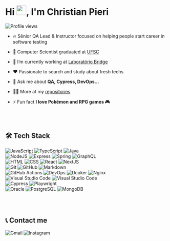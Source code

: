 <h1 align="left">Hi <img src="https://raw.githubusercontent.com/kaueMarques/kaueMarques/master/hi.gif" height="30px">, I'm Christian Pieri</h1>
<p align="left"> <img src="https://komarev.com/ghpvc/?username=christianpieri&color=blueviolet" alt="Profile views" /> </p>

- 🔥 Sênior QA Lead & Instructor focused on helping people start career in software testing

- 🔬 Computer Scientist graduated at [UFSC](https://ufsc.br)

- 🔭 I’m currently working at [Laboratório Bridge](https://portal.bridge.ufsc.br)

- ❤️ Passionate to search and study about fresh techs

- 💬 Ask me about **QA, Cypress, DevOps...**

- 👨‍💻 More at my [repositories](https://github.com/christianpieri?tab=repositories)

- ⚡ Fun fact **I love Pokémon and RPG games 🎮**

<br><br>

## 🛠 Tech Stack

![JavaScript](https://img.shields.io/badge/-JavaScript-05122A?style=flat&logo=javascript)
![TypeScript](https://img.shields.io/badge/TypeScript-05122A?style=flat&logo=typescript)
![Java](https://img.shields.io/badge/-Java-05122A?style=flat&logo=coffeescript)
<br>
![NodeJS](https://img.shields.io/badge/-Node.js-05122A?style=flat&logo=node.js)
![Express](https://img.shields.io/badge/Express-05122A?style=flat&logo=express)
![Spring](https://img.shields.io/badge/Spring-05122A?style=flat&logo=spring)
![GraphQL](https://img.shields.io/badge/GraphQL-05122A?style=flat&logo=graphql&logoColor=ec5cb7)
<br>
![HTML](https://img.shields.io/badge/-HTML-05122A?style=flat&logo=HTML5)
![CSS](https://img.shields.io/badge/-CSS-05122A?style=flat&logo=CSS3&logoColor=1572B6)
![React](https://img.shields.io/badge/-React-05122A?style=flat&logo=react)
![NextJS](https://img.shields.io/badge/NextJS-05122A?style=flat&logo=nextdotjs)
<br>
![Git](https://img.shields.io/badge/-Git-05122A?style=flat&logo=git)
![GitHub](https://img.shields.io/badge/-GitHub-05122A?style=flat&logo=github)
![Markdown](https://img.shields.io/badge/-Markdown-05122A?style=flat&logo=markdown)
<br>
![GitHub Actions](https://img.shields.io/badge/GitHub%20Actions-05122A?style=flat&logo=github)
![DevOps](https://img.shields.io/badge/DevOps-05122A?style=flat&logo=framework&logoColor=007ACC)
![Dcoker](https://img.shields.io/badge/Docker-05122A?style=flat&logo=docker)
![Nginx](https://img.shields.io/badge/Nginx-05122A?style=flat&logo=nginx&logoColor=019639)
<br>
![Visual Studio Code](https://img.shields.io/badge/-Visual%20Studio%20Code-05122A?style=flat&logo=visual-studio-code&logoColor=007ACC)
![Visual Studio Code](https://img.shields.io/badge/Intellij%20Idea-05122A?style=flat&logo=intellij-idea&logoColor=d9054f)
<br>
![Cypress](https://img.shields.io/badge/Cypress-05122A?style=flat&logo=cypress)
![Playwright](https://img.shields.io/badge/Playwright-05122A?style=flat&logo=Playwright)
<br>
![Oracle](https://img.shields.io/badge/Oracle-05122A?style=flat&logo=oracle)
![PostgreSQL](https://img.shields.io/badge/PostgreSQL-05122A?style=flat&logo=postgresql&logoColor=76b5c5)
![MongoDB](https://img.shields.io/badge/MongoDB-05122A?style=flat&logo=mongodb)

<br><br>

## 📞 Contact me
![Gmail](https://img.shields.io/badge/chris@bridge.ufsc.br-05122A?style=flat&logo=gmail)
![Instagram](https://img.shields.io/badge/-@christianpieri-05122A?style=flat&logo=instagram)
